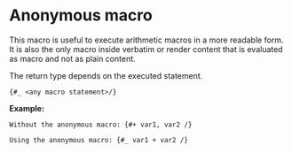 # Anonymous macro

This macro is useful to execute arithmetic macros in a more readable form. It is also the only macro inside verbatim or render content that is evaluated as macro and not as plain content.

The return type depends on the executed statement.

```
{#_ <any macro statement>/}
```

**Example:**

```
Without the anonymous macro: {#+ var1, var2 /}

Using the anonymous macro: {#_ var1 + var2 /}
```
